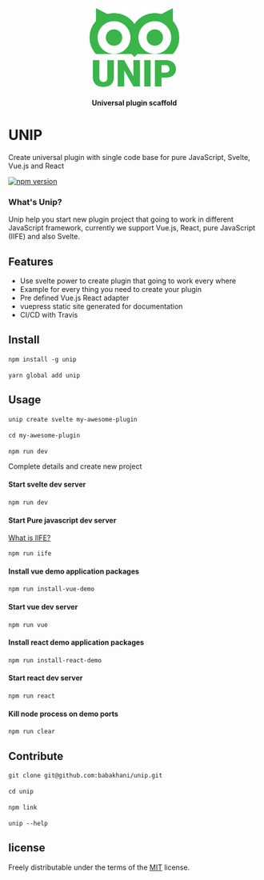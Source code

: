 <p align="center">
  <a href="https://github.com/babakhani/unip" target="_blank">
    <img width="180" src="https://raw.githubusercontent.com/babakhani/unip/master/logo.png" alt="UNIP">
  </a>
</p>
<h4 align="center">Universal plugin scaffold</h4>


UNIP
==================

Create universal plugin with single code base for pure JavaScript, Svelte, Vue.js and React

[![npm version](https://badge.fury.io/js/unip.svg)](https://badge.fury.io/js/unip)

### What's Unip?

Unip help you start new plugin project that going to work in different
JavaScript framework, currently we support Vue.js, React, pure JavaScript (IIFE) and also Svelte.

## Features
- Use svelte power to create plugin that going to work every where
- Example for every thing you need to create your plugin
- Pre defined Vue.js React adapter
- vuepress static site generated for documentation
- CI/CD with Travis

## Install

```
npm install -g unip

yarn global add unip
```

## Usage

```
unip create svelte my-awesome-plugin

cd my-awesome-plugin

npm run dev
```

Complete details and create new project

#### Start svelte dev server

```
npm run dev 
```

#### Start Pure javascript dev server

[What is IIFE?](https://developer.mozilla.org/en-US/docs/Glossary/IIFE)

```
npm run iife 
```

#### Install vue demo application packages 

```
npm run install-vue-demo
```

#### Start vue dev server

```
npm run vue 
```

#### Install react demo application packages 

```
npm run install-react-demo
```

#### Start react dev server

```
npm run react 
```

#### Kill node process on demo ports

```
npm run clear 
```

## Contribute


```
git clone git@github.com:babakhani/unip.git

cd unip

npm link

unip --help
```

## license
Freely distributable under the terms of the [MIT](https://opensource.org/licenses/MIT) license. 
